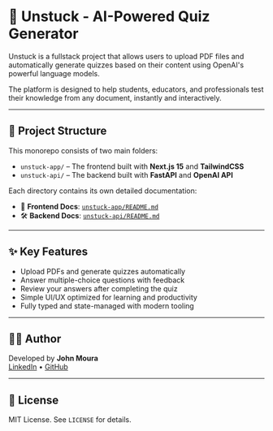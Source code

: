 # 🧠 Unstuck - AI-Powered Quiz Generator

Unstuck is a fullstack project that allows users to upload PDF files and automatically generate quizzes based on their content using OpenAI's powerful language models.

The platform is designed to help students, educators, and professionals test their knowledge from any document, instantly and interactively.

---

## 📂 Project Structure

This monorepo consists of two main folders:

- `unstuck-app/` – The frontend built with **Next.js 15** and **TailwindCSS**
- `unstuck-api/` – The backend built with **FastAPI** and **OpenAI API**

Each directory contains its own detailed documentation:

- 📘 **Frontend Docs**: [`unstuck-app/README.md`](./unstuck-app/README.md)  
- 🛠 **Backend Docs**: [`unstuck-api/README.md`](./unstuck-api/README.md)

---

## ✨ Key Features

- Upload PDFs and generate quizzes automatically
- Answer multiple-choice questions with feedback
- Review your answers after completing the quiz
- Simple UI/UX optimized for learning and productivity
- Fully typed and state-managed with modern tooling

---

## 👨‍💻 Author

Developed by **John Moura**  
[LinkedIn](https://www.linkedin.com/in/jovimoura10) • [GitHub](https://github.com/jovimoura)

---

## 📝 License

MIT License. See `LICENSE` for details.
